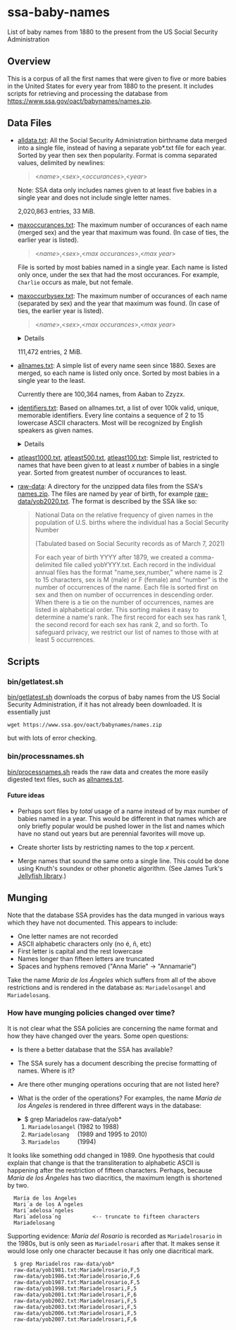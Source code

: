 # ssa-baby-names

List of baby names from 1880 to the present from the US Social
Security Administration

## Overview

This is a corpus of all the first names that were given to five or
more babies in the United States for every year from 1880 to the
present. It includes scripts for retrieving and processing the
database from https://www.ssa.gov/oact/babynames/names.zip.


## Data Files

* [alldata.txt](alldata.txt): All the Social Security Administration
  birthname data merged into a single file, instead of having a
  separate yob*.txt file for each year. Sorted by year then sex then
  popularity. Format is comma separated values, delimited by newlines:

  > &lt;_name_>,&lt;_sex_>,&lt;_occurances_>,&lt;_year_>

  Note: SSA data only includes names given to at least five babies in
  a single year and does not include single letter names.

  2,020,863 entries, 33 MiB.

* [maxoccurances.txt](maxoccurances.txt): The maximum number of
  occurances of each name (merged sex) and the year that maximum was
  found. (In case of ties, the earlier year is listed).
    
  > &lt;_name_>,&lt;_sex_>,&lt;_max occurances_>,&lt;_max year_>

  File is sorted by most babies named in a single year.
  Each name is listed only once, under the sex that had the most
  occurances. For example, `Charlie` occurs as male, but not female.

* [maxoccurbysex.txt](maxoccurbysex.txt): The maximum number of
  occurances of each name (separated by sex) and the year that maximum
  was found. (In case of ties, the earlier year is listed).
    
  > &lt;_name_>,&lt;_sex_>,&lt;_max occurances_>,&lt;_max year_>

  <details>
  
  File is sorted by number of occurances, from most to least.

  The top five entries:

      Linda,F,99693,1947
      James,M,94764,1947
      Michael,M,92718,1957
      Robert,M,91647,1947
      John,M,88319,1947

  Names are counted separately by sex, for example:

      Charlie,M,2891,1919
      Charlie,F,2219,2020

  </details>

  111,472 entries, 2 MiB.
  
* [allnames.txt](allnames.txt): A simple list of every name seen since
  1880. Sexes are merged, so each name is listed only once. Sorted by
  most babies in a single year to the least.

  Currently there are 100,364 names, from Aaban to Zzyzx.

* [identifiers.txt](identifiers.txt): Based on allnames.txt, a list of
  over 100k valid, unique, memorable identifiers. Every line contains
  a sequence of 2 to 15 lowercase ASCII characters. Most will be
  recognized by English speakers as given names.

  <details>

  This differs from [allnames.txt](allnames.txt) in two ways:

  1. The "NATO Phonetic Alphabet" has been prepended at the beginning.
  2. Names are lower case.

  While this file could be handy for many things, the idea is that a
  project which is trying to deobfuscate code can simply grab an
  identifier from this list to use as a function name. This will
  hopefully make reading such source code easier.

  Note that no attempt has been made to remove homophones (names that
  are spelled differently but sound similar). If this turns out to be
  a problem in practice, we can turn to phonetic algorithms, like
  Soundex, to keep only one. (More popular spellings appear earlier in
  the list, so we'd keep "Aaron", name number 159, and toss "Erin",
  name number 161).

  </details>

* [atleast1000.txt](atleast1000.txt),
  [atleast500.txt](atleast500.txt), [atleast100.txt](atleast100.txt):
  Simple list, restricted to names that have been given to at least
  _x_ number of babies in a single year. Sorted from greatest number
  of occurances to least.

* [raw-data](raw-data): A directory for the unzipped data files from
  the SSA's [names.zip](raw-data/names.zip). The files are named by
  year of birth, for example
  [raw-data/yob2020.txt](raw-data/yob2020.txt). The format is
  described by the SSA like so:

  > National Data on the relative frequency of given names in the population
  > of U.S. births where the individual has a Social Security Number
  > 
  > (Tabulated based on Social Security records as of March 7, 2021)
  > 
  > For each year of birth YYYY after 1879, we created a comma-delimited file
  > called yobYYYY.txt. Each record in the individual annual files has the
  > format "name,sex,number," where name is 2 to 15 characters, sex is M
  > (male) or F (female) and "number" is the number of occurrences of the
  > name. Each file is sorted first on sex and then on number of occurrences
  > in descending order. When there is a tie on the number of occurrences,
  > names are listed in alphabetical order. This sorting makes it easy to
  > determine a name's rank. The first record for each sex has rank 1, the
  > second record for each sex has rank 2, and so forth. To safeguard
  > privacy, we restrict our list of names to those with at least 5
  > occurrences.

## Scripts

### bin/getlatest.sh

[bin/getlatest.sh](bin/getlatest.sh) downloads the corpus of baby
names from the US Social Security Administration, if it has not
already been downloaded. It is essentially just

    wget https://www.ssa.gov/oact/babynames/names.zip

but with lots of error checking.

### bin/processnames.sh

[bin/processnames.sh](bin/processnames.sh) reads the raw data and creates
the more easily digested text files, such as [allnames.txt](allnames.txt).

#### Future ideas

* Perhaps sort files by _total_ usage of a name instead of by max
  number of babies named in a year. This would be different in that
  names which are only briefly popular would be pushed lower in the
  list and names which have no stand out years but are perennial
  favorites will move up. 

* Create shorter lists by restricting names to the top _x_ percent.

* Merge names that sound the same onto a single line. This could be
  done using Knuth's soundex or other phonetic algorithm. (See James
  Turk's [Jellyfish library](https://github.com/jamesturk/jellyfish).)

## Munging

Note that the database SSA provides has the data munged in various
ways which they have not documented. This appears to include:

* One letter names are not recorded
* ASCII alphabetic characters only (no é, ñ, etc)
* First letter is capital and the rest lowercase
* Names longer than fifteen letters are truncated
* Spaces and hyphens removed ("Anna Marie" → "Annamarie")

Take the name _María de los Ángeles_ which suffers from all of the
above restrictions and is rendered in the database as:
`Mariadelosangel` and `Mariadelosang`.

### How have munging policies changed over time?

It is not clear what the SSA policies are concerning the name format
and how they have changed over the years. Some open questions:

* Is there a better database that the SSA has available? 

* The SSA surely has a document describing the precise formatting of names.
  Where is it?

* Are there other munging operations occuring that are not listed here?

* What is the order of the operations? For examples, the name _María
  de los Ángeles_ is rendered in three different ways in the database:

  <details><summary>$ grep Mariadelos raw-data/yob*</summary>

  ```grep
  raw-data/yob1982.txt:Mariadelosangel,F,6
  raw-data/yob1986.txt:Mariadelosangel,F,8
  raw-data/yob1987.txt:Mariadelosangel,F,7
  raw-data/yob1988.txt:Mariadelosangel,F,7
  raw-data/yob1989.txt:Mariadelosang,F,6
  raw-data/yob1994.txt:Mariadelos,F,5
  raw-data/yob1995.txt:Mariadelosang,F,6
  raw-data/yob1996.txt:Mariadelosang,F,6
  raw-data/yob1997.txt:Mariadelosang,F,14
  raw-data/yob1998.txt:Mariadelosang,F,8
  raw-data/yob1999.txt:Mariadelosang,F,6
  raw-data/yob2000.txt:Mariadelosang,F,14
  raw-data/yob2001.txt:Mariadelosang,F,13
  raw-data/yob2002.txt:Mariadelosang,F,12
  raw-data/yob2003.txt:Mariadelosang,F,12
  raw-data/yob2004.txt:Mariadelosang,F,8
  raw-data/yob2005.txt:Mariadelosang,F,12
  raw-data/yob2006.txt:Mariadelosang,F,8
  raw-data/yob2007.txt:Mariadelosang,F,11
  raw-data/yob2008.txt:Mariadelosang,F,6
  raw-data/yob2010.txt:Mariadelosang,F,6
  ```

  </details>

  1. `Mariadelosangel` (1982 to 1988)
  2. `Mariadelosang  ` (1989 and 1995 to 2010)
  3. `Mariadelos     ` (1994)

It looks like something odd changed in 1989. One hypothesis that could
  explain that change is that the transliteration to alphabetic ASCII is
  happening after the restriction of fifteen characters. Perhaps, because
  _María de los Ángeles_ has two diacritics, the maximum length is shortened
  by two.

      María de los Ángeles
      Mari´a de los A´ngeles
      Mari´adelosa´ngeles
      Mari´adelosa´ng          <-- truncate to fifteen characters
      Mariadelosang

  Supporting evidence: _María del Rosario_ is recorded as
  `Mariadelrosario` in the 1980s, but is only seen as `Mariadelrosari`
  after that. It makes sense it would lose only one character because
  it has only one diacritical mark.

      $ grep Mariadelros raw-data/yob*
      raw-data/yob1981.txt:Mariadelrosario,F,5
      raw-data/yob1986.txt:Mariadelrosario,F,6
      raw-data/yob1987.txt:Mariadelrosario,F,5
      raw-data/yob1998.txt:Mariadelrosari,F,5
      raw-data/yob2001.txt:Mariadelrosari,F,6
      raw-data/yob2002.txt:Mariadelrosari,F,5
      raw-data/yob2003.txt:Mariadelrosari,F,5
      raw-data/yob2006.txt:Mariadelrosari,F,5
      raw-data/yob2007.txt:Mariadelrosari,F,6
